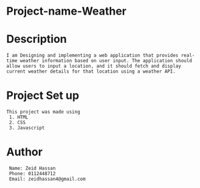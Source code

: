 # Project-name-Weather
   # Description
    I am Designing and implementing a web application that provides real-time weather information based on user input. The application should allow users to input a location, and it should fetch and display current weather details for that location using a weather API.

  # Project Set up
    This project was made using 
     1. HTML
     2. CSS
     3. Javascript

  # Author
     Name: Zeid Hassan
     Phone: 0112448712
     Email: zeidhassan4@gmail.com